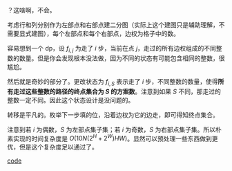 ？这啥啊，不会。

考虑行和列分别作为左部点和右部点建二分图（实际上这个建图只是辅助理解，不需要显式建图），每个左部点和每个右部点，边权为格子中的数。

容易想到一个 dp，设 $f_{i, j}$ 为走了 $i$ 步，当前在点 $j$，走过的所有边权组成的不同整数的数量。但是你会发现根本没法做，因为不同的状态有可能包含相同的整数，很尴尬。

然后就是奇妙的部分了。更改状态为 $f_{i, S}$ 表示走了 $i$ 步，不同整数的数量，使得**所有走过这些整数的路径的终点集合为 $S$ 的方案数**。注意到如果 $S$ 不同，那走过的整数一定不同。因此这个状态设计是没问题的。

转移是平凡的。枚举下一步填的位，沿着边权为它的边走，即可得知终点集合。

注意到若 $i$ 为偶数，$S$ 为左部点集子集；若 $i$ 为奇数，$S$ 为右部点集子集。所以朴素实现的时间复杂度是 $O(10N (2^H + 2^W) HW)$。显然可以预处理一些东西做到更优，但是这个复杂度足以通过了。

[code](https://atcoder.jp/contests/abc228/submissions/43005744)